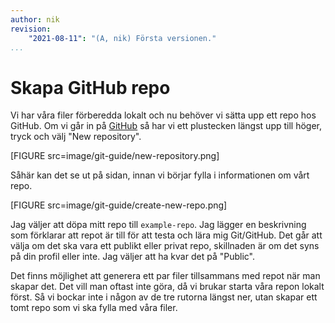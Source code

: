 ```yaml
---
author: nik
revision:
    "2021-08-11": "(A, nik) Första versionen."
...
```

Skapa GitHub repo
==================================

Vi har våra filer förberedda lokalt och nu behöver vi sätta upp ett repo hos GitHub. Om vi går in på [GitHub](https://github.com/) så har vi ett plustecken längst upp till höger, tryck och välj "New repository".

[FIGURE src=image/git-guide/new-repository.png]

Såhär kan det se ut på sidan, innan vi börjar fylla i informationen om vårt repo.

[FIGURE src=image/git-guide/create-new-repo.png]

Jag väljer att döpa mitt repo till `example-repo`. Jag lägger en beskrivning som förklarar att repot är till för att testa och lära mig Git/GitHub. Det går att välja om det ska vara ett publikt eller privat repo, skillnaden är om det syns på din profil eller inte. Jag väljer att ha kvar det på "Public".

Det finns möjlighet att generera ett par filer tillsammans med repot när man skapar det. Det vill man oftast inte göra, då vi brukar starta våra repon lokalt först. Så vi bockar inte i någon av de tre rutorna längst ner, utan skapar ett tomt repo som vi ska fylla med våra filer.
